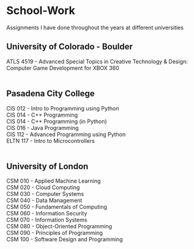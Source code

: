 # School-Work

Assignments I have done throughout the years at different universities

## University of Colorado - Boulder

ATLS 4519 - Advanced Special Topics in Creative Technology & Design: Computer Game Development for XBOX 360
<br><br>

## Pasadena City College

CIS 012 - Intro to Programming using Python<br>
CIS 014 - C++ Programming<br>
CIS 014 - C++ Programming (in Python)<br>
CIS 016 - Java Programming<br>
CIS 112 - Advanced Programming using Python<br>
ELTN 117 - Intro to Microcontrollers
<br><br>

## University of London

CSM 010 - Applied Machine Learning<br>
CSM 020 - Cloud Computing<br>
CSM 030 - Computer Systems<br>
CSM 040 - Data Management<br>
CSM 050 - Fundamentals of Computing<br>
CSM 060 - Information Security<br>
CSM 070 - Information Systems<br>
CSM 080 - Object-Oriented Programming<br>
CSM 090 - Principles of Programming<br>
CSM 100 - Software Design and Programming
<br><br>
